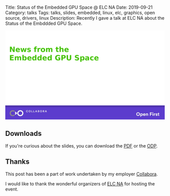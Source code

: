 Title: Status of the Embedded GPU Space @ ELC NA
Date: 2019-09-21
Category: talks
Tags: talks, slides, embedded, linux, elc, graphics, open source, drivers, linux
Description: Recently I gave a talk at ELC NA about the Status of the Embddded GPU Space.

![Intro slide](/images/2019-08-21_embedded_gpu_elc_na.png)

## Downloads
If you're curious about the slides, you can download the [PDF](/files/2019-08-21/2019_embedded-gfx_embedded-world.pdf) or
the [ODP](/files/2019-08-21/2019_embedded-gfx_embedded-world.odp).

## Thanks
This post has been a part of work undertaken by my employer [Collabora](http://www.collabora.com).

I would like to thank the wonderful organizers of [ELC NA](https://events.linuxfoundation.org/events/elc-north-america-2019/) for hosting the event.
